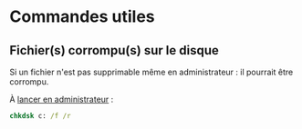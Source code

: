 # Commandes utiles

## Fichier(s) corrompu(s) sur le disque

Si un fichier n'est pas supprimable même en administrateur : il pourrait être corrompu.

À [lancer en administrateur](/Windows/Raccourcis.md#Lancer-le-cmd-en-administrateur) :

```cmd
chkdsk c: /f /r
```
